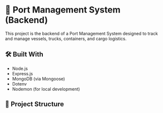 
# 🚢 Port Management System (Backend)

This project is the backend of a Port Management System designed to track and manage vessels, trucks, containers, and cargo logistics.

## 🛠️ Built With
- Node.js
- Express.js
- MongoDB (via Mongoose)
- Dotenv
- Nodemon (for local development)

## 📁 Project Structure

